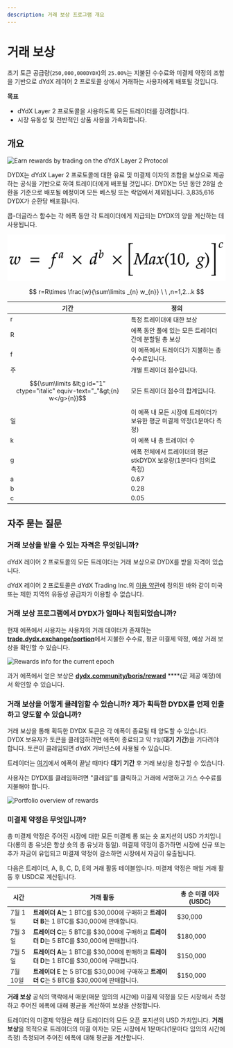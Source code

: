 ```yaml
---
description: 거래 보상 프로그램 개요
---
```


# 거래 보상

초기 토큰 공급량(`250,000,000DYDX`)의 `25.00%`는 지불된 수수료와 미결제 약정의 조합을 기반으로 dYdX 레이어 2 프로토콜 상에서 거래하는 사용자에게 배포될 것입니다.

**목표**

* dYdX Layer 2 프로토콜을 사용하도록 모든 트레이더를 장려합니다.
* 시장 유동성 및 전반적인 상품 사용을 가속화합니다.

## **개요**

![Earn rewards by trading on the dYdX Layer 2 Protocol](<.. /.gitbook/assets/image (17).png>)

DYDX는 dYdX Layer 2 프로토콜에 대한 유료 및 미결제 이자의 조합을 보상으로 제공하는 공식을 기반으로 하여 트레이더에게 배포될 것입니다. DYDX는 5년 동안 28일 순환을 기준으로 배포될 예정이며 모든 베스팅 또는 락업에서 제외됩니다. 3,835,616 DYDX가 순환당 배포됩니다.

콥-더글라스 함수는 각 에폭 동안 각 트레이더에게 지급되는 DYDX의 양을 계산하는 데 사용됩니다.

![](../.gitbook/assets/math-20211221.png)

$$ r=R\times \frac{w}{\sum\limits _{n} w_{n}} \ \ ,n=1,2...k $$

| 기간 | 정의 |
| ---------------------------- | ------------------------------------------------------------------------------------------ |
| r | 특정 트레이더에 대한 보상 |
| R | 에폭 동안 풀에 있는 모든 트레이더 간에 분할될 총 보상 |
| f | 이 에폭에서 트레이더가 지불하는 총 수수료입니다. |
| 주 | 개별 트레이더 점수입니다. |
| $${\sum\limits &lt;g id="1" ctype="italic" equiv-text="_"&gt;{n} w</g>{n}}$$ | 모든 트레이더 점수의 합계입니다. |
| 일 | 이 에폭 내 모든 시장에 트레이더가 보유한 평균 미결제 약정(1분마다 측정) |
| k | 이 에폭 내 총 트레이더 수 |
| g | 에폭 전체에서 트레이더의 평균 stkDYDX 보유량(1분마다 임의로 측정) |
| a | 0.67 |
| b | 0.28 |
| c | 0.05 |

## 자주 묻는 질문

### 거래 보상을 받을 수 있는 자격은 무엇입니까?

dYdX 레이어 2 프로토콜의 모든 트레이더는 거래 보상으로 DYDX를 받을 자격이 있습니다.

dYdX 레이어 2 프로토콜은 dYdX Trading Inc.의 [이용 약관](https://dydx.exchange/terms)에 정의된 바와 같이 미국 또는 제한 지역의 유동성 공급자가 이용할 수 없습니다.

### 거래 보상 프로그램에서 DYDX가 얼마나 적립되었습니까?

현재 에폭에서 사용자는 사용자의 거래 데이터가 존재하는 [**trade.dydx.exchange/portion**](https://trade.dydx.exchange/portfolio/rewards)에서 지불한 수수료, 평균 미결제 약정, 예상 거래 보상을 확인할 수 있습니다.

![Rewards info for the current epoch](<.. /.gitbook/assets/image (18).png>)

과거 에폭에서 얻은 보상은 [**dydx.community/boris/reward**](https://dydx.community/history/rewards) ****(곧 제공 예정)에서 확인할 수 있습니다.

### 거래 보상을 어떻게 클레임할 수 있습니까? 제가 획득한 DYDX를 언제 인출하고 양도할 수 있습니까?

거래 보상을 통해 획득한 DYDX 토큰은 각 에폭이 종료될 때 양도할 수 있습니다. DYDX 보유자가 토큰을 클레임하려면 에폭이 종료되고 약 `7일`(**대기 기간**)을 기다려야 합니다. 토큰이 클레임되면 dYdX 거버넌스에 사용될 수 있습니다.

트레이더는 [여기](https://dydx.community/dashboard)에서 에폭이 끝날 때마다 **대기 기간** 후 거래 보상을 청구할 수 있습니다.

사용자는 DYDX를 클레임하려면 "클레임"를 클릭하고 거래에 서명하고 가스 수수료를 지불해야 합니다.

![Portfolio overview of rewards](<.. /.gitbook/assets/image (20).png>)

### 미결제 약정은 무엇입니까?

총 미결제 약정은 주어진 시장에 대한 모든 미결제 롱 또는 숏 포지션의 USD 가치입니다(롱의 총 유닛은 항상 숏의 총 유닛과 동일). 미결제 약정이 증가하면 시장에 신규 또는 추가 자금이 유입되고 미결제 약정이 감소하면 시장에서 자금이 유출됩니다.

다음은 트레이더, A, B, C, D, E의 거래 활동 테이블입니다. 미결제 약정은 매일 거래 활동 후 USDC로 계산됩니다.

| 시간 | 거래 활동 | 총 순 미결 이자(USDC) |
| ------- | -------------------------------------------------------------------------- | ------------------------------ |
| 7월 1일 | **트레이더 A**는 1 BTC를 $30,000에 구매하고 **트레이더 B**는 1 BTC를 $30,000에 판매합니다. | $30,000 |
| 7월 3일 | **트레이더 C**는 5 BTC를 $30,000에 구매하고 **트레이더 D**는 5 BTC를 $30,000에 판매합니다. | $180,000 |
| 7월 5일 | **트레이더 A**는 1 BTC를 $30,000에 판매하고 **트레이더 D**는 1 BTC를 $30,000에 구매합니다. | $150,000 |
| 7월 10일 | **트레이더 E** 는 5 BTC를 $30,000에 구매하고 **트레이더 C**는 5 BTC를 $30,000에 판매합니다. | $150,000 |

**거래 보상** 공식의 맥락에서 매분(매분 임의의 시간에) 미결제 약정을 모든 시장에서 측정하고 주어진 에폭에 대해 평균을 계산하여 보상을 산정합니다.

트레이더의 미결제 약정은 해당 트레이더의 모든 오픈 포지션의 USD 가치입니다. **거래 보상**을 목적으로 트레이더의 미결 이자는 모든 시장에서 1분마다(1분마다 임의의 시간에 측정) 측정되며 주어진 에폭에 대해 평균을 계산합니다.
